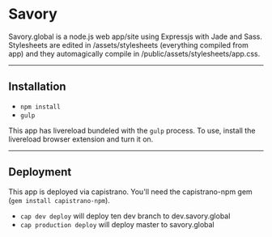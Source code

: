 # Savory
Savory.global is a node.js web app/site using Expressjs with Jade and Sass. Stylesheets are edited in /assets/stylesheets (everything compiled from app) and they automagically compile in /public/assets/stylesheets/app.css.

---

## Installation

- `npm install`
- `gulp`

This app has livereload bundeled with the `gulp` process. To use, install the livereload browser extension and turn it on.

---

## Deployment

This app is deployed via capistrano. You'll need the capistrano-npm gem (`gem install capistrano-npm`).

- `cap dev deploy` will deploy ten dev branch to dev.savory.global
- `cap production deploy` will deploy master to savory.global
